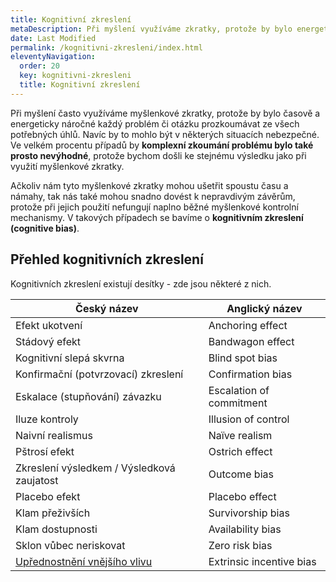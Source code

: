 ```yaml
---
title: Kognitivní zkreslení
metaDescription: Při myšlení využíváme zkratky, protože by bylo energeticky náročné vše prozkoumávat z různých úhlů a navíc také nebezpečné a často také naprosto nevýhodné, protože bychom došli ke stejnému výsledku.
date: Last Modified 
permalink: /kognitivni-zkresleni/index.html
eleventyNavigation:
  order: 20
  key: kognitivni-zkresleni
  title: Kognitivní zkreslení
---
```

Při myšlení často využíváme myšlenkové zkratky, protože by bylo časově a energeticky náročné každý problém či otázku prozkoumávat ze všech potřebných úhlů. Navíc by to mohlo být v některých situacích nebezpečné. Ve velkém procentu případů by **komplexní zkoumání problému bylo také prosto nevýhodné**, protože bychom došli ke stejnému výsledku jako při využití myšlenkové zkratky.

Ačkoliv nám tyto myšlenkové zkratky mohou ušetřit spoustu času a námahy, tak nás také mohou snadno dovést k nepravdivým závěrům, protože při jejich použití nefungují naplno běžné myšlenkové kontrolní mechanismy. V takových případech se bavíme o **kognitivním zkreslení (cognitive bias)**.

## Přehled kognitivních zkreslení
Kognitivních zkreslení existují desítky - zde jsou některé z nich.

|Český název|Anglický název
|-|-|
|Efekt ukotvení|Anchoring effect|
|Stádový efekt|Bandwagon effect|
|Kognitivní slepá skvrna|Blind spot bias|
|Konfirmační (potvrzovací) zkreslení|Confirmation bias|
|Eskalace (stupňování) závazku|Escalation of commitment|
|Iluze kontroly|Illusion of control|
|Naivní realismus|Naïve realism|
|Pštrosí efekt|Ostrich effect|
|Zkreslení výsledkem / Výsledková zaujatost|Outcome bias|
|Placebo efekt|Placebo effect|
|Klam přeživších|Survivorship bias|
|Klam dostupnosti|Availability bias|
|Sklon vůbec neriskovat|Zero risk bias|
|[Upřednostnění vnějšího vlivu](/uprednostneni-vnejsiho-vlivu/)|Extrinsic incentive bias|